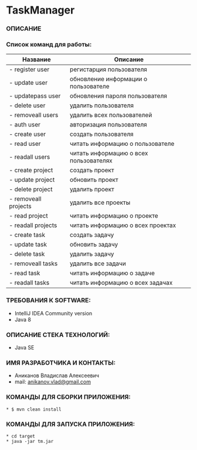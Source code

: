 # TaskManager
### ОПИСАНИЕ
### Список команд для работы:
| Название  | Описание |
| ------------- | ------------- |
| - register user  | регистарция пользователя  |
| - update user  | обновление информации о пользователе  |
| - updatepass user  | обновления пароля пользователя  |
| - delete user  | удалить пользователя  |
| - removeall users  | удалить всех пользователей  |
| - auth user  | авторизация пользователя  |
| - create user  | создать пользователя  |
| - read user  | читать информацию о пользователе  |
| - readall users  | читать информацию о всех пользователях  |
| - create project  | создать проект  |
| - update project  | обновить проект  |
| - delete project  | удалить проект |
| - removeall projects  | удалить все проекты  |
| - read project  | читать информацию о проекте  |
| - readall projects  | читать информацию о всех проектах  |
| - create task  | создать задачу  |
| - update task  | обновить задачу  |
| - delete task  | удалить задачу  |
| - removeall tasks  | удалить все задачи  |
| - read task  | читать информацию о задаче  |
| - readall tasks  |  читать информацию о всех задачах  |
### ТРЕБОВАНИЯ К SOFTWARE:
* IntelliJ IDEA Community version 
* Java 8
### ОПИСАНИЕ СТЕКА ТЕХНОЛОГИЙ:
* Java SE 
### ИМЯ РАЗРАБОТЧИКА И КОНТАКТЫ:
* Аниканов Владислав Алексеевич
* mail: anikanov.vlad@gmail.com
### КОМАНДЫ ДЛЯ СБОРКИ ПРИЛОЖЕНИЯ:
`````````
* $ mvn clean install
`````````
### КОМАНДЫ ДЛЯ ЗАПУСКА ПРИЛОЖЕНИЯ:
`````````
* cd target
* java -jar tm.jar
`````````
